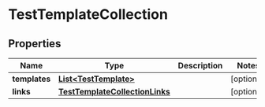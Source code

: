 

# TestTemplateCollection


## Properties

| Name | Type | Description | Notes |
|------------ | ------------- | ------------- | -------------|
|**templates** | [**List&lt;TestTemplate&gt;**](TestTemplate.md) |  |  [optional] |
|**links** | [**TestTemplateCollectionLinks**](TestTemplateCollectionLinks.md) |  |  [optional] |



